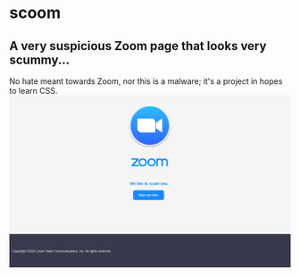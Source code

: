 # scoom
## A very suspicious Zoom page that looks very scummy...
No hate meant towards Zoom, nor this is a malware; it's a project in hopes to learn CSS.
![](./scoom.png)
